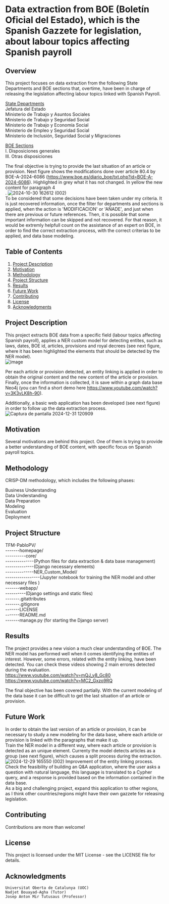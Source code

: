 # Data extraction from BOE (Boletín Oficial del Estado), which is the Spanish Gazzete for legislation, about labour topics affecting Spanish payroll
## Overview
This project focuses on data extraction from the following State Departments and BOE sections that, overtime, have been in charge of releasing the legislation affecting labour topics linked with Spanish Payroll.

<ins>State Departments</ins><br/>
Jefatura del Estado<br/>
Ministerio de Trabajo y Asuntos Sociales<br/>
Ministerio de Trabajo y Seguridad Social<br/>
Ministerio de Trabajo y Economía Social<br/>
Ministerio de Empleo y Seguridad Social<br/>
Ministerio de Inclusión, Seguridad Social y Migraciones<br/>

<ins>BOE Sections</ins><br/>
I. Disposiciones generales<br/>
III. Otras disposiciones<br/>

The final objective is trying to provide the last situation of an article or provision. Next figure shows the modifications done over article 80.4 by BOE-A-2024-6086 (https://www.boe.es/diario_boe/txt.php?id=BOE-A-2024-6086). Highlighted in grey what it has not changed. In yellow the new content for paragraph 4<br/>.
![2024-10-30 162612 (002)](https://github.com/user-attachments/assets/b27f4213-390e-4896-aa66-ad061644f4d0)
<br/>
To be considered that some decisions have been taken under my criteria. It is just recovered information, once the filter for departments and sections is applied, when the action is 'MODIFICACION' or 'AÑADE', and just when there are previous or future references. Then, it is possible that some important information can be skipped and not recovered. For that reason, it would be extremly helpfull count on the assistance of an expert on BOE, in order to find the correct extraction process, with the correct criterias to be applied, and data base modeling.

## Table of Contents
1. [Project Description](#project-description)
2. [Motivation](#motivation)
3. [Methodology](#methodology)
4. [Project Structure](#project-structure)
5. [Results](#results)
6. [Future Work](#future-work)
7. [Contributing](#contributing)
8. [License](#license)
9. [Acknowledgments](#acknowledgments)

## Project Description
This project extracts BOE data from a specific field (labour topics affecting Spanish payroll), applies a NER custom model for detecting entites, such as laws, dates, BOE id, articles, provisions and royal decrees (see next figure, where it has been highlighted the elements that should be detected by the NER model).  <br/>
![image](https://github.com/user-attachments/assets/25924145-9e7e-49d3-a936-a708d3df1fd2)

Per each article or provision detected, an entity linking is applied in order to obtain the original content and the new content of the article or provision. Finally, once the information is collected, it is save within a graph data base Neo4j (you can find a short demo here https://www.youtube.com/watch?v=3K3vLK8h-90). <br/>

Additionally, a basic web application has been developed (see next figure) in order to follow up the data extraction process. <br/>
![Captura de pantalla 2024-12-31 120909](https://github.com/user-attachments/assets/17937f2d-ad45-4ee8-8dd8-bcbf87339bbe)

## Motivation
Several motivations are behind this project. One of them is trying to provide a better understanding of BOE content, with specific focus on Spanish payroll topics.

## Methodology

CRISP-DM methodology, which includes the following phases:<br/>

Business Understanding<br/>
Data Understanding<br/>
Data Preparation<br/>
Modeling<br/>
Evaluation<br/>
Deployment<br/>

## Project Structure

TFM-PabloPV/<br/>
-------homepage/<br/>
----------core/<br/>
--------------(Python files for data extraction & data base management)<br/> 
--------------(Django necessary elements)<br/> 
--------------NER_Custom_Model/<br/>
-----------------(Jupyter notebook for training the NER model and other necessary files ) <br/> 
-------webapp/<br/>
----------(Django settings and static files) <br/> 
-------.gitattributes<br/> 
-------.gitignore<br/> 
-------LICENSE<br/> 
-------README.md <br/> 
-------manage.py (for starting the Django server) <br/> 

## Results

The project provides a new vision a much clear understanding of BOE. The NER model has performed well when it comes identifying the entities of interest. However, some errors, related with the entity linking, have been detected. You can check these videos showing 2 main errores detected during the evaluation. <br/> 
https://www.youtube.com/watch?v=mQJ_v8_Gc80 <br/> 
https://www.youtube.com/watch?v=MC2_Gxzo9RQ <br/> 

The final objective has been covered partially. With the current modeling of the data base it can be difficult to get the last situation of an article or provision.

## Future Work
In order to obtain the last version of an article or provision, it can be necessary to study a new modeling for the data base, where each article or provision is linked with the paragraphs that make it up.<br/>
Train the NER model in a different way, where each article or provision is detected as an unique element. Currenty the model detects articles as a group (see next figure), which causes a split process during the extraction.<br/>
![2024-12-29 165550 (002)](https://github.com/user-attachments/assets/070e728c-e9cd-4a29-a03d-1b7c46123039)
Improvement of the entity linking process.<br/>
Check the feasibility of building an Q&A application, where the user asks a question with natural language, this language is translated to a Cypher query, and a response is provided based on the information contained in the data base.<br/>
As a big and challenging project, expand this application to other regions, as I think other countries/regions might have their own gazzete for releasing legislation.<br/>

## Contributing
Contributions are more than welcome!
## License
This project is licensed under the MIT License - see the LICENSE file for details.
## Acknowledgments
    Universitat Oberta de Catalunya (UOC)
    Nadjet Bouayad-Agha (Tutor)
    Josep Anton Mir Tutusaus (Professor)

